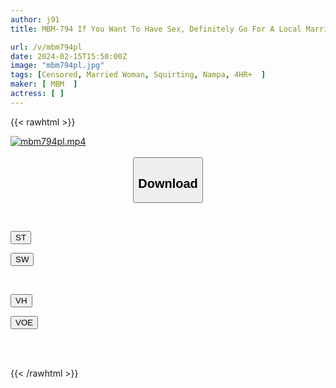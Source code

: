 ```yaml
---
author: j91
title: MBM-794 If You Want To Have Sex, Definitely Go For A Local Married Woman! ! Ladies Who Are In The Prime Of Their Lives. Uncool Cheating Time During The Daytime On Weekdays.They Look Innocent...but Are They Actually Sluts? 12 Indecent Sexual Habits Of Beloved Wives That Their Husbands Don't Know About, 240 Minutes @07

url: /v/mbm794pl
date: 2024-02-15T15:50:00Z
image: "mbm794pl.jpg"
tags: [Censored, Married Woman, Squirting, Nampa, 4HR+	]
maker: [ MBM  ]
actress: [ ]
---
```



{{< rawhtml >}}

<div class="video" data-videoid="lQm67lWvDvUz0k">
    <a href="javascript:;">
        <img src="/v/mbm794pl/mbm794pl.jpg" width="WIDTH" height="HEIGHT" alt="mbm794pl.mp4" loading="lazy">
    </a>
</div>

<script type="text/javascript" src="https://j91.asia/asset/on-demand-st.js"></script>

<br>
  <link rel="stylesheet" href="https://j91.asia/asset/bs5.css">
  
  <center>
  <button class="btn btn-primary" type="button" data-bs-toggle="collapse" data-bs-target=".multi-collapse" aria-expanded="false" aria-controls="multiCollapseExample1 multiCollapseExample2"><h2>Download</h2></button></center>
</p>
<div class="row">
  <div class="col">
    <div class="collapse multi-collapse" id="multiCollapseExample1">
      <div class="card card-body">
	      	      <br>
<div class="buttons">  
<p><a href="https://streamtape.to/v/lQm67lWvDvUz0k" target="_blank"><button class="btn-hover color-3"><i class="fa fa-download"></i> ST</button></a></p>
<p><a href="https://cdnwish.com/808vs8vwmt1y" target="_blank"><button class="btn-hover color-2"><i class="fa fa-download"></i> SW</button></a></p></div>
    </div>
  </div>
</div>
  <div class="col">
    <div class="collapse multi-collapse" id="multiCollapseExample2">
      <div class="card card-body">
	      <br>
<div class="buttons">
<p><a href="https://vidhidepro.com/f/n8onee4hh8t2"><button class="btn-hover color-9"><i class="fa fa-download"></i> VH</button></a></p>
<p><a href="https://voe.sx/bgman0swrbfo"><button class="btn-hover color-8"><i class="fa fa-download"></i> VOE</button></a></p></div>
<br><br>
      </div>
    </div>
  </div>
</div>

{{< /rawhtml >}}
